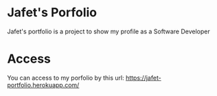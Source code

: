 # Jafet's Porfolio

Jafet's portfolio is a project to show my profile as a Software Developer

# Access

You can access to my porfolio by this url: https://jafet-portfolio.herokuapp.com/
